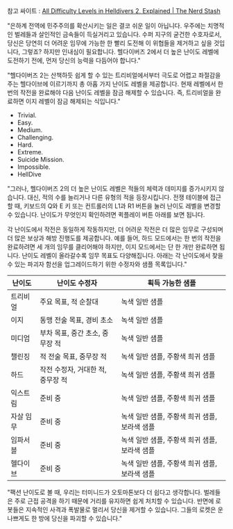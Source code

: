 참고 싸이트 : [All Difficulty Levels in Helldivers 2, Explained | The Nerd Stash](https://thenerdstash.com/all-difficulty-levels-in-helldivers-2-explained/)

"은하계 전역에 민주주의를 확산시키는 일은 결코 쉬운 일이 아닙니다. 우주에는 치명적인 벌레들과 살인적인 금속들이 득실거리고 있습니다. 수퍼 지구의 굳건한 수호자로서, 당신은 당연히 더 어려운 임무에 가능한 한 빨리 도전해 이 위협들을 제거하고 싶을 것입니다, 그렇죠? 하지만 인내심이 필요합니다. 헬다이버즈 2에서 더 높은 난이도 레벨에 도전하기 전에, 먼저 당신의 능력을 다듬어야 합니다."
  
"헬다이버즈 2는 산책하듯 쉽게 할 수 있는 트리비얼에서부터 극도로 어렵고 좌절감을 주는 헬다이브에 이르기까지 총 아홉 가지 난이도 레벨을 제공합니다. 현재 레벨에서 한 번의 작전을 완료해야 다음 난이도 레벨을 잠금 해제할 수 있습니다. 즉, 트리비얼을 완료하면 이지 레벨이 잠금 해제되는 식입니다."

- Trivial.
- Easy.
- Medium.
- Challenging.
- Hard.
- Extreme.
- Suicide Mission.
- Impossible.
- HellDive

"그러나, 헬다이버즈 2의 더 높은 난이도 레벨은 적들의 체력과 데미지를 증가시키지 않습니다. 대신, 적의 수를 늘리거나 다른 유형의 적을 등장시킵니다. 전쟁 테이블에 접근할 때, 키보드의 Q와 E 키 또는 컨트롤러의 L1과 R1 버튼을 눌러 난이도 레벨을 변경할 수 있습니다. 난이도가 무엇인지 확인하려면 퀵플레이 버튼 아래를 보면 됩니다.

각 난이도에서 작전은 동일하게 작동하지만, 더 어려운 작전은 더 많은 임무로 구성되며 더 많은 보상과 해방 진행도를 제공합니다. 예를 들어, 하드 모드에서는 한 번의 작전을 완료하려면 세 개의 임무를 클리어해야 하지만, 이지 모드에서는 단 한 개만 완료하면 됩니다. 난이도 레벨이 올라갈수록 임무 목표도 다양해집니다. 아래는 각 난이도에서 찾을 수 있는 파괴자 함선을 업그레이드하기 위한 수정자와 샘플 목록입니다."

| 난이도   | 난이도 수정자              | 획득 가능한 샘플                   |
| ----- | -------------------- | --------------------------- |
| 트리비얼  | 주요 목표, 적 순찰대         | 녹색 일반 샘플                    |
| 이지    | 동맹 전술 목표, 경비 초소      | 녹색 일반 샘플                    |
| 미디엄   | 부차 목표, 중간 초소, 중무장 적  | 녹색 일반 샘플                    |
| 챌린징   | 적 전술 목표, 중무장 적       | 녹색 일반 샘플, 주황색 희귀 샘플         |
| 하드    | 작전 수정자, 거대한 적, 중무장 적 | 녹색 일반 샘플, 주황색 희귀 샘플         |
| 익스트림  | 준비 중                 | 녹색 일반 샘플, 주황색 희귀 샘플         |
| 자살 임무 | 준비 중                 | 녹색 일반 샘플, 주황색 희귀 샘플, 보라색 샘플 |
| 임파서블  | 준비 중                 | 녹색 일반 샘플, 주황색 희귀 샘플, 보라색 샘플 |
| 헬다이브  | 준비 중                 | 녹색 일반 샘플, 주황색 희귀 샘플, 보라색 샘플 |
"팩션 난이도로 볼 때, 우리는 터미니드가 오토마톤보다 더 쉽다고 생각합니다. 벌레들은 주로 근접 공격을 하기 때문에 거리를 유지하면 쉽게 처치할 수 있습니다. 반면에 로봇들은 지속적인 사격과 폭발물로 멀리서 당신을 제거할 수 있습니다. 그들의 로켓은 운 나쁘게도 한 방에 당신을 파괴할 수 있습니다."



